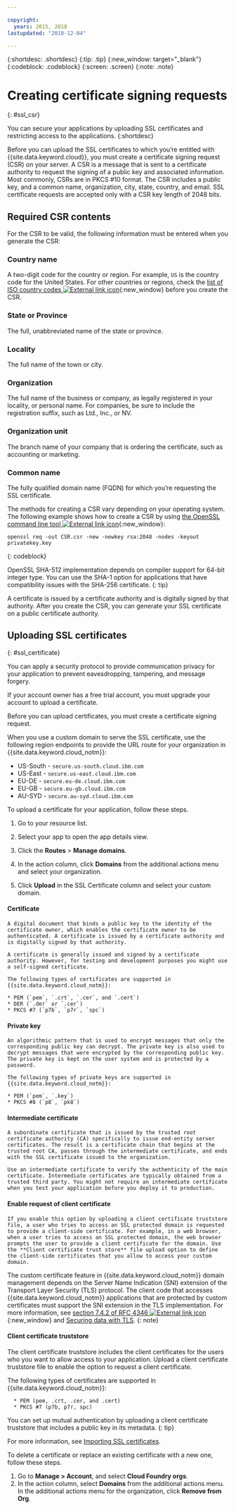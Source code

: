 ```yaml
---

copyright:
  years: 2015, 2018
lastupdated: "2018-12-04"

---
```


{:shortdesc: .shortdesc}
{:tip: .tip}
{:new_window: target="_blank"}
{:codeblock: .codeblock}
{:screen: .screen}
{:note: .note}

# Creating certificate signing requests
{: #ssl_csr}

You can secure your applications by uploading SSL certificates and restricting access to the applications.
{:shortdesc}

Before you can upload the SSL certificates to which you’re entitled with {{site.data.keyword.cloud}}, you must create a certificate signing request (CSR) on your server. A CSR is a message that is sent to a certificate authority to request the signing of a public key and associated information. Most commonly, CSRs are in PKCS #10 format. The CSR includes a public key, and a common name, organization, city, state, country, and email. SSL certificate requests are accepted only with a CSR key length of 2048 bits.

## Required CSR contents

For the CSR to be valid, the following information must be entered when you generate the CSR:

### Country name

  A two-digit code for the country or region. For example, `US` is the country code for the United States. For other countries or regions, check the [list of ISO country codes ![External link icon](../icons/launch-glyph.svg "External link icon")](https://www.iso.org/obp/ui/#search){:new_window} before you create the CSR.

### State or Province

  The full, unabbreviated name of the state or province.

### Locality

  The full name of the town or city.

### Organization

  The full name of the business or company, as legally registered in your locality, or personal name. For companies, be sure to include the registration suffix, such as Ltd., Inc., or NV.

### Organization unit

  The branch name of your company that is ordering the certificate, such as accounting or marketing.

### Common name

  The fully qualified domain name (FQDN) for which you’re requesting the SSL certificate.

The methods for creating a CSR vary depending on your operating system. The following example shows how to create a CSR by using [the OpenSSL command line tool ![External link icon](../icons/launch-glyph.svg "External link icon")](http://www.openssl.org/){:new_window}:

```
openssl req -out CSR.csr -new -newkey rsa:2048 -nodes -keyout privatekey.key
```
{: codeblock}

OpenSSL SHA-512 implementation depends on compiler support for 64-bit integer type. You can use the SHA-1 option for applications that have compatibility issues with the SHA-256 certificate.
{: tip}

A certificate is issued by a certificate authority and is digitally signed by that authority. After you create the CSR, you can generate your SSL certificate on a public certificate authority.

## Uploading SSL certificates
{: #ssl_certificate}

You can apply a security protocol to provide communication privacy for your application to prevent eavesdropping, tampering, and message forgery.

If your account owner has a free trial account, you must upgrade your account to upload a certificate.

Before you can upload certificates, you must create a certificate signing request.

When you use a custom domain to serve the SSL certificate, use the following region endpoints to provide the URL route for your organization in {{site.data.keyword.cloud_notm}}:

* US-South - `secure.us-south.cloud.ibm.com`
* US-East - `secure.us-east.cloud.ibm.com`
* EU-DE - `secure.eu-de.cloud.ibm.com`
* EU-GB - `secure.eu-gb.cloud.ibm.com`
* AU-SYD - `secure.au-syd.cloud.ibm.com`

To upload a certificate for your application, follow these steps.

1. Go to your resource list.

2. Select your app to open the app details view.

3. Click the **Routes** > **Manage domains**.

4. In the action column, click **Domains** from the additional actions menu and select your organization.

5. Click **Upload** in the SSL Certificate column and select your custom domain.

  #### Certificate

    A digital document that binds a public key to the identity of the certificate owner, which enables the certificate owner to be authenticated. A certificate is issued by a certificate authority and is digitally signed by that authority.

    A certificate is generally issued and signed by a certificate authority. However, for testing and development purposes you might use a self-signed certificate.

    The following types of certificates are supported in {{site.data.keyword.cloud_notm}}:

	* PEM (`pem`, `.crt`, `.cer`, and `.cert`)
	* DER (`.der` or `.cer`)
	* PKCS #7 (`p7b`, `p7r`, `spc`)

  #### Private key

    An algorithmic pattern that is used to encrypt messages that only the corresponding public key can decrypt. The private key is also used to decrypt messages that were encrypted by the corresponding public key. The private key is kept on the user system and is protected by a password.

    The following types of private keys are supported in {{site.data.keyword.cloud_notm}}:

    * PEM (`pem`, `.key`)
    * PKCS #8 (`p8`, `pk8`)

  #### Intermediate certificate

    A subordinate certificate that is issued by the trusted root certificate authority (CA) specifically to issue end-entity server certificates. The result is a certificate chain that begins at the trusted root CA, passes through the intermediate certificate, and ends with the SSL certificate issued to the organization.

    Use an intermediate certificate to verify the authenticity of the main certificate. Intermediate certificates are typically obtained from a trusted third party. You might not require an intermediate certificate when you test your application before you deploy it to production.

  #### Enable request of client certificate

    If you enable this option by uploading a client certificate truststore file, a user who tries to access an SSL protected domain is requested to provide a client-side certificate. For example, in a web browser, when a user tries to access an SSL protected domain, the web browser prompts the user to provide a client certificate for the domain. Use the **Client certificate trust store** file upload option to define the client-side certificates that you allow to access your custom domain.

  The custom certificate feature in {{site.data.keyword.cloud_notm}} domain management depends on the Server Name Indication (SNI) extension of the Transport Layer Security (TLS) protocol. The client code that accesses {{site.data.keyword.cloud_notm}} applications that are protected by custom certificates must support the SNI extension in the TLS implementation. For more information, see [section 7.4.2 of RFC 4346 ![External link icon](../icons/launch-glyph.svg "External link icon")](http://tools.ietf.org/html/rfc4346#section-7.4.2){:new_window} and [Securing data with TLS](/docs/get-support/appsectls.html).
  {: note}

  #### Client certificate truststore

  The client certificate truststore includes the client certificates for the users who you want to allow access to your application. Upload a client certificate truststore file to enable the option to request a client certificate.

   The following types of certificates are supported in {{site.data.keyword.cloud_notm}}:

      * PEM (pem, .crt, .cer, and .cert)
      * PKCS #7 (p7b, p7r, spc)

  You can set up mutual authentication by uploading a client certificate truststore that includes a public key in its metadata.
  {: tip}

For more information, see [Importing SSL certificates](/docs/infrastructure/ssl-certificates/import-ssl-certificate.html#import-an-ssl-certificate).

To delete a certificate or replace an existing certificate with a new one, follow these steps.

1. Go to **Manage > Account**, and select **Cloud Foundry orgs**.
2. In the action column, select **Domains** from the additional actions menu. In the additional actions menu for the organization, click **Remove from Org**.
